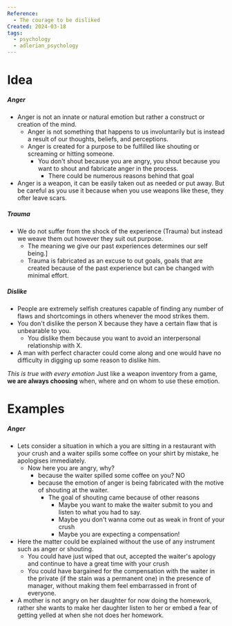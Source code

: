 ```yaml
---
Reference:
  - The courage to be disliked
Created: 2024-03-18
tags:
  - psychology
  - adlerian_psychology
---
```

# Idea

##### Anger
* Anger is not an innate or natural emotion but rather a construct or creation of the mind. 
	* Anger is not something that happens to us involuntarily but is instead a result of our thoughts, beliefs, and perceptions.
	* Anger is created for a purpose to be fulfilled like shouting or screaming or hitting someone.
		* You don't shout because you are angry, you shout because you want to shout and fabricate anger in the process.
			* There could be numerous reasons behind that goal
* Anger is a weapon, it can be easily taken out as needed or put away. But be careful as you use it because when you use weapons like these, they ofter leave scars.
##### Trauma
* We do not suffer from the shock of the experience (Trauma) but instead we weave them out however they suit out purpose.
	* The meaning we give our past experiences determines our self being.]
	* Trauma is fabricated as an excuse to out goals, goals that are created because of the past experience but can be changed with minimal effort.

##### Dislike
* People are extremely selfish creatures capable of finding any number of flaws and shortcomings in others whenever the mood strikes them.
* You don't dislike the person X because they have a certain flaw that is unbearable to you. 
	* You dislike them because you want to avoid an interpersonal relationship with X.
* A man with perfect character could come along and one would have no difficulty in digging up some reason to dislike him.

*This is true with every emotion*
Just like a weapon inventory from a game, **we are always choosing** when, where and on whom to use these emotion.

# Examples

##### Anger
* Lets consider a situation in which a you are sitting in a restaurant with your crush and a waiter spills some coffee on your shirt by mistake, he apologises immediately.
	* Now here you are angry, why?
		* because the waiter spilled some coffee on you? NO
		* because the emotion of anger is being fabricated with the motive of shouting at the waiter.
			* The goal of shouting came because of other reasons
				* Maybe you want to make the waiter submit to you and listen to what you had to say.
				* Maybe you don't wanna come out as weak in front of your crush
				* Maybe you are expecting a compensation!
* Here the matter could be explained without the use of any instrument such as anger or shouting.
	* You could have just wiped that out, accepted the waiter's apology and continue to have a great time with your crush
	* You could have bargained for the compensation with the waiter in the private (if the stain was a permanent one) in the presence of manager, without making them feel embarrassed in front of everyone.
* A mother is not angry on her daughter for now doing the homework, rather she wants to make her daughter listen to her or embed a fear of getting yelled at when she not does her homework.

